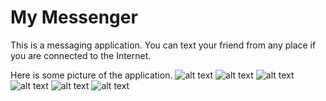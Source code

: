 # My Messenger
This is a messaging application. You can text your friend from any place if you are connected
to the Internet.

Here is some picture of the application.
![alt text](image/signup.png)
![alt text](image/signin.png)
![alt text](image/welcome.png)
![alt text](image/activelist.png)
![alt text](image/mirasel.png)
![alt text](image/chat.png)
